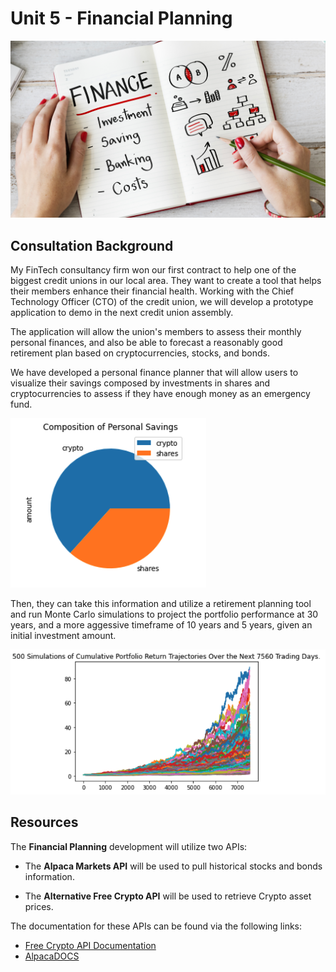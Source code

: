 # Unit 5 - Financial Planning

![Financial Planner](financial-planner.png)

## Consultation Background

My FinTech consultancy firm won our first contract to help one of the biggest credit unions in our local area. They want to create a tool that helps their members enhance their financial health. Working with the Chief Technology Officer (CTO) of the credit union, we will develop a prototype application to demo in the next credit union assembly.

The application will allow the union's members to assess their monthly personal finances, and also be able to forecast a reasonably good retirement plan based on cryptocurrencies, stocks, and bonds.

We have developed a personal finance planner that will allow users to visualize their savings composed by investments in shares and cryptocurrencies to assess if they have enough money as an emergency fund.

![](personal_savings.png)

Then, they can take this information and utilize a retirement planning tool and run Monte Carlo simulations to project the portfolio performance at 30 years, and a more aggessive timeframe of 10 years and 5 years, given an initial investment amount.

![](monti_carlo_chart.png)

## Resources
The **Financial Planning** development will utilize two APIs:

* The **Alpaca Markets API** will be used to pull historical stocks and bonds information.  
    
* The **Alternative Free Crypto API** will be used to retrieve Crypto asset prices.

The documentation for these APIs can be found via the following links:

* [Free Crypto API Documentation](https://alternative.me/crypto/api/)
* [AlpacaDOCS](https://alpaca.markets/docs/)

